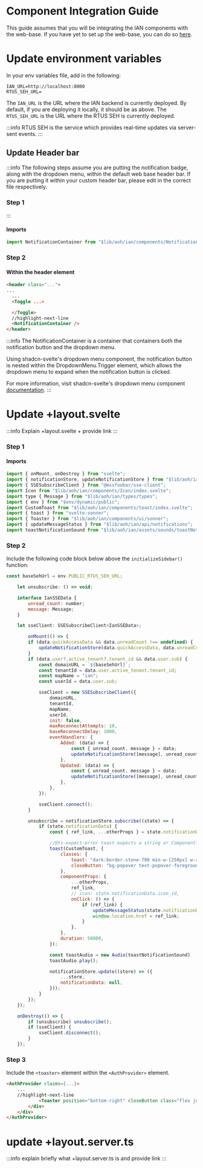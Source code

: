 # Component Integration Guide
This guide assumes that you will be integrating the IAN components with the web-base. If you have yet to set up the web-base, you can do so [here](../../93_base/Getting_Started/).

# Update environment variables
In your env variables file, add in the following:

```env title=".env"
IAN_URL=http://localhost:8000
RTUS_SEH_URL=
```
The `IAN_URL` is the URL where the IAN backend is currently deployed. By default, if you are deploying it locally, it should be as above.
The `RTUS_SEH_URL` is the URL where the RTUS SEH is currently deployed.

:::info
RTUS SEH is the service which provides real-time updates via server-sent events.
:::

## Update Header bar
:::info
The following steps assume you are putting the notification badge, along with the dropdown menu, within the default web base header bar. If you are putting it within your custom header bar, please edit in the correct file respectively.
### Step 1
:::
#### Imports
```js title="src/lib/aoh/core/components/layout/Headerbar"
import NotificationContainer from "$lib/aoh/ian/components/NotificationContainer/index.svelte";
```

### Step 2
#### Within the header element
```html
<header class="...">
...
  ...
  <Toggle ...>

  </Toggle>
  //highlight-next-line
  <NotificationContainer />
</header>
```

:::info
The NotificationContainer is a container that containers both the notification button and the dropdown menu.

Using shadcn-svelte's dropdown menu component, the notification button is nested within the DropdownMenu.Trigger element, which allows the dropdown menu to expand when the notification button is clicked.

For more information, visit shadcn-svelte's dropdown menu component [documentation](https://next.shadcn-svelte.com/docs/components/dropdown-menu).
:::

# Update +layout.svelte
:::info
Explain +layout.svelte + provide link
:::
### Step 1

#### Imports
```js title="src/routes/(private)/+layout.svelte" showLineNumbers
import { onMount, onDestroy } from "svelte";
import { notificationStore, updateNotificationStore } from "$lib/aoh/ian/stores/notificationStore";
import { SSESubscribeClient } from "@mssfoobar/sse-client";
import Icon from "$lib/aoh/ian/components/Icon/index.svelte";
import type { Message } from "$lib/aoh/ian/types/types";
import { env } from "$env/dynamic/public";
import CustomToast from "$lib/aoh/ian/components/toast/index.svelte";
import { toast } from "svelte-sonner";
import { Toaster } from "$lib/aoh/ian/components/ui/sonner";
import { updateMessageStatus } from "$lib/aoh/ian/api/notifications";
import toastNotificationSound from "$lib/aoh/ian/assets/sounds/toastNotification.mp3"
```
### Step 2
Include the following code block below above the `initializeSidebar()` function:
```js title="src/routes/(private)/+layout.svelte" showLineNumbers
const baseSehUrl = env.PUBLIC_RTUS_SEH_URL;

	let unsubscribe: () => void;

	interface IanSSEData {
		unread_count: number;
		message: Message;
	}

	let sseClient: SSESubscribeClient<IanSSEData>;

		onMount(() => {
		if (data.quickAccessData && data.unreadCount !== undefined) {
			updateNotificationStore(data.quickAccessData, data.unreadCount, true);
		}
		if (data.user?.active_tenant?.tenant_id && data.user.sub) {
			const domainURL = `${baseSehUrl}`;
			const tenantId = data.user.active_tenant.tenant_id;
			const mapName = "ian";
			const userId = data.user.sub;

			sseClient = new SSESubscribeClient({
				domainURL,
				tenantId,
				mapName,
				userId,
				init: false,
				maxReconnectAttempts: 10,
				baseReconnectDelay: 1000,
				eventHandlers: {
					Added: (data) => {
						const { unread_count, message } = data;
						updateNotificationStore([message], unread_count, false, "sse");
					},
					Updated: (data) => {
						const { unread_count, message } = data;
						updateNotificationStore([message], unread_count, false, "sse");
					},
				},
			});

			sseClient.connect();
		}

		unsubscribe = notificationStore.subscribe((state) => {
			if (state.notificationData) {
				const { ref_link, ...otherProps } = state.notificationData;

				//@ts-expect-error toast expects a string or ComponentType
				toast(CustomToast, {
					classes: {
						toast: "dark:border-stone-700 min-w-[250px] w-auto bg-background",
						closeButton: "bg-popover text-popover-foreground hover:!bg-muted-foreground",
					},
					componentProps: {
						...otherProps,
						ref_link,
						// icon: state.notificationData.icon_id,
						onClick: () => {
							if (ref_link) {
								updateMessageStatus(state.notificationData?.message_id);
								window.location.href = ref_link;
							}
						},
					},
					duration: 50000,
				});

				const toastAudio = new Audio(toastNotificationSound)
				toastAudio.play();

				notificationStore.update((store) => ({
					...store,
					notificationData: null,
				}));
			}
		});
	});

	onDestroy(() => {
		if (unsubscribe) unsubscribe();
		if (sseClient) {
			sseClient.disconnect();
		}
	});
```

### Step 3
Include the `<toaster>` element within the `<AuthProvider>` element.
```html title="src/routes/(private)/+layout.svelte"
<AuthProvider claims={...}>
    ...
    //highlight-next-line
			<Toaster position="bottom-right" closeButton class="flex justify-end" expand={true} />
		</div>
	</div>
</AuthProvider>
```

# update +layout.server.ts
:::info
explain briefly what +layout.server.ts is and provide link
:::
